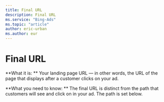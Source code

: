 ```yaml
---
title: Final URL
description: Final URL
ms.service: "Bing-Ads"
ms.topic: "article"
author: eric-urban
ms.author: eur
---
```


# Final URL

**What it is: **       Your landing page URL — in other words, the URL of the page that displays after a customer clicks on your ad.

**What you need to know: **       The final URL is distinct from the path that customers will see and click on in your ad. The path is set below.


